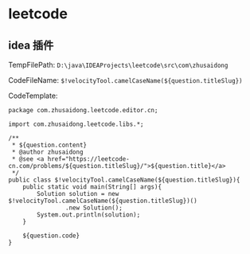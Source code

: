 # leetcode



## idea 插件

TempFilePath: `D:\java\IDEAProjects\leetcode\src\com\zhusaidong`

CodeFileName: `$!velocityTool.camelCaseName(${question.titleSlug})`

CodeTemplate: 

```
package com.zhusaidong.leetcode.editor.cn;

import com.zhusaidong.leetcode.libs.*;

/**
 * ${question.content}
 * @author zhusaidong
 * @see <a href="https://leetcode-cn.com/problems/${question.titleSlug}/">${question.title}</a>
 */
public class $!velocityTool.camelCaseName(${question.titleSlug}){
	public static void main(String[] args){
		Solution solution = new $!velocityTool.camelCaseName(${question.titleSlug})()
				.new Solution();
		System.out.println(solution);
	}

    ${question.code}
}

```



